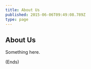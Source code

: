 ```yaml
---
title: About Us
published: 2015-06-06T09:49:08.789Z
type: page
---
```

## About Us ##

Something here.

(Ends)

